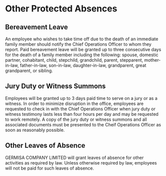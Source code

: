 # Other Protected Absences


## Bereavement Leave

An employee who wishes to take time off due to the death of an immediate family member should notify the Chief Operations Officer to whom they report. Paid bereavement leave will be granted up to three consecutive days for the death of a family member including the following:  spouse, domestic partner, cohabitant, child, stepchild, grandchild, parent, stepparent, mother-in-law, father-in-law, son-in-law, daughter-in-law, grandparent, great grandparent, or sibling.


## Jury Duty or Witness Summons

Employees will be granted up to 3 days paid time to serve on a jury or as a witness.  In order to minimize disruption in the office, employees are requested to check in with the Chief Operations Officer when jury duty or witness testimony lasts less than four hours per day and may be requested to work remotely.  A copy of the jury duty or witness summons and all associated documents must be presented to the Cheif Operations Officer as soon as reasonably possible.

## Other Leaves of Absence

GERMISA COMPANY LIMITED will grant leaves of absence for other activities as required by law. Unless otherwise required by law, employees will not be paid for such leaves of absence.  
